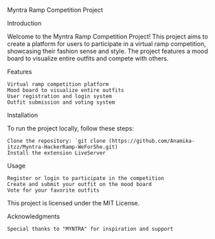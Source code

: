 Myntra Ramp Competition Project

Introduction

Welcome to the Myntra Ramp Competition Project! This project aims to create a platform for users to participate in a virtual ramp competition, showcasing their fashion sense and style. The project features a mood board to visualize entire outfits and compete with others.

Features

    Virtual ramp competition platform
    Mood board to visualize entire outfits
    User registration and login system
    Outfit submission and voting system

Installation

To run the project locally, follow these steps:

    Clone the repository: `git clone (https://github.com/Anamika-itzz/Myntra-HackerRamp-WeForShe.git)
    Install the extension LiveServer

Usage

    Register or login to participate in the competition
    Create and submit your outfit on the mood board
    Vote for your favorite outfits

This project is licensed under the MIT License.

Acknowledgments

    Special thanks to "MYNTRA" for inspiration and support
